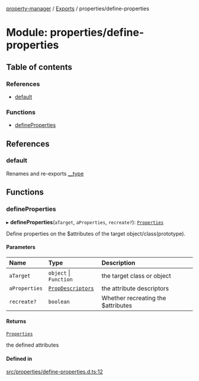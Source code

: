 [property-manager](../README.md) / [Exports](../modules.md) / properties/define-properties

# Module: properties/define-properties

## Table of contents

### References

- [default](properties_define_properties.md#default)

### Functions

- [defineProperties](properties_define_properties.md#defineproperties)

## References

### default

Renames and re-exports [__type](../classes/advance-1.AdvancePropertyManager.md#__type)

## Functions

### defineProperties

▸ **defineProperties**(`aTarget`, `aProperties`, `recreate?`): [`Properties`](../classes/properties.Properties.md)

Define properties on the $attributes of the target object/class(prototype).

#### Parameters

| Name | Type | Description |
| :------ | :------ | :------ |
| `aTarget` | `object` \| `Function` | the target class or object |
| `aProperties` | [`PropDescriptors`](abstract.md#propdescriptors) | the attribute descriptors |
| `recreate?` | `boolean` | Whether recreating the $attributes |

#### Returns

[`Properties`](../classes/properties.Properties.md)

the defined attributes

#### Defined in

[src/properties/define-properties.d.ts:12](https://github.com/snowyu/property-manager.js/blob/248d0b4/src/properties/define-properties.d.ts#L12)
